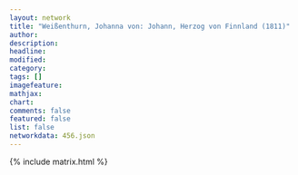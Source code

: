 ```yaml
---
layout: network
title: "Weißenthurn, Johanna von: Johann, Herzog von Finnland (1811)"
author:
description:
headline:
modified:
category:
tags: []
imagefeature: 
mathjax: 
chart: 
comments: false
featured: false
list: false
networkdata: 456.json
---
```

{% include matrix.html %}
